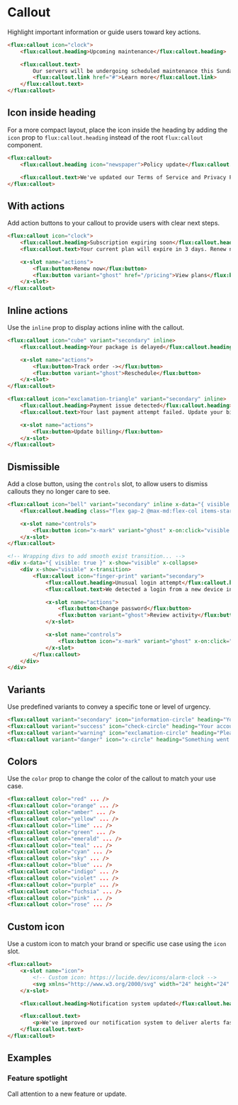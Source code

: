 # Callout

Highlight important information or guide users toward key actions.

```html
<flux:callout icon="clock">
    <flux:callout.heading>Upcoming maintenance</flux:callout.heading>

    <flux:callout.text>
        Our servers will be undergoing scheduled maintenance this Sunday from 2 AM - 5 AM UTC. Some services may be temporarily unavailable.
        <flux:callout.link href="#">Learn more</flux:callout.link>
    </flux:callout.text>
</flux:callout>
```

## Icon inside heading

For a more compact layout, place the icon inside the heading by adding the `icon` prop to `flux:callout.heading` instead of the root `flux:callout` component.

```html
<flux:callout>
    <flux:callout.heading icon="newspaper">Policy update</flux:callout.heading>

    <flux:callout.text>We've updated our Terms of Service and Privacy Policy. Please review them to stay informed.</flux:callout.text>
</flux:callout>
```

## With actions

Add action buttons to your callout to provide users with clear next steps.

```html
<flux:callout icon="clock">
    <flux:callout.heading>Subscription expiring soon</flux:callout.heading>
    <flux:callout.text>Your current plan will expire in 3 days. Renew now to avoid service interruption and continue accessing premium features.</flux:callout.text>

    <x-slot name="actions">
        <flux:button>Renew now</flux:button>
        <flux:button variant="ghost" href="/pricing">View plans</flux:button>
    </x-slot>
</flux:callout>
```

## Inline actions

Use the `inline` prop to display actions inline with the callout.

```html
<flux:callout icon="cube" variant="secondary" inline>
    <flux:callout.heading>Your package is delayed</flux:callout.heading>

    <x-slot name="actions">
        <flux:button>Track order -></flux:button>
        <flux:button variant="ghost">Reschedule</flux:button>
    </x-slot>
</flux:callout>

<flux:callout icon="exclamation-triangle" variant="secondary" inline>
    <flux:callout.heading>Payment issue detected</flux:callout.heading>
    <flux:callout.text>Your last payment attempt failed. Update your billing details to prevent service interruption.</flux:callout.text>

    <x-slot name="actions">
        <flux:button>Update billing</flux:button>
    </x-slot>
</flux:callout>
```

## Dismissible

Add a close button, using the `controls` slot, to allow users to dismiss callouts they no longer care to see.

```html
<flux:callout icon="bell" variant="secondary" inline x-data="{ visible: true }" x-show="visible">
    <flux:callout.heading class="flex gap-2 @max-md:flex-col items-start">Upcoming meeting <flux:text>10:00 AM</flux:text></flux:callout.heading>

    <x-slot name="controls">
        <flux:button icon="x-mark" variant="ghost" x-on:click="visible = false" />
    </x-slot>
</flux:callout>

<!-- Wrapping divs to add smooth exist transition... -->
<div x-data="{ visible: true }" x-show="visible" x-collapse>
    <div x-show="visible" x-transition>
        <flux:callout icon="finger-print" variant="secondary">
            <flux:callout.heading>Unusual login attempt</flux:callout.heading>
            <flux:callout.text>We detected a login from a new device in <span class="font-medium text-zinc-800 dark:text-white">New York, USA</span>. If this was you, no action is needed. If not, secure your account immediately.</flux:callout.text>

            <x-slot name="actions">
                <flux:button>Change password</flux:button>
                <flux:button variant="ghost">Review activity</flux:button>
            </x-slot>

            <x-slot name="controls">
                <flux:button icon="x-mark" variant="ghost" x-on:click="visible = false" />
            </x-slot>
        </flux:callout>
    </div>
</div>
```

## Variants

Use predefined variants to convey a specific tone or level of urgency.

```html
<flux:callout variant="secondary" icon="information-circle" heading="Your account has been successfully created." />
<flux:callout variant="success" icon="check-circle" heading="Your account is verified and ready to use." />
<flux:callout variant="warning" icon="exclamation-circle" heading="Please verify your account to unlock all features." />
<flux:callout variant="danger" icon="x-circle" heading="Something went wrong. Try again or contact support." />
```

## Colors

Use the `color` prop to change the color of the callout to match your use case.

```html
<flux:callout color="red" ... />
<flux:callout color="orange" ... />
<flux:callout color="amber" ... />
<flux:callout color="yellow" ... />
<flux:callout color="lime" ... />
<flux:callout color="green" ... />
<flux:callout color="emerald" ... />
<flux:callout color="teal" ... />
<flux:callout color="cyan" ... />
<flux:callout color="sky" ... />
<flux:callout color="blue" ... />
<flux:callout color="indigo" ... />
<flux:callout color="violet" ... />
<flux:callout color="purple" ... />
<flux:callout color="fuchsia" ... />
<flux:callout color="pink" ... />
<flux:callout color="rose" ... />
```

## Custom icon

Use a custom icon to match your brand or specific use case using the `icon` slot.

```html
<flux:callout>
    <x-slot name="icon">
        <!-- Custom icon: https://lucide.dev/icons/alarm-clock -->
        <svg xmlns="http://www.w3.org/2000/svg" width="24" height="24" viewBox="0 0 24 24" fill="none" stroke="currentColor" stroke-width="2" stroke-linecap="round" stroke-linejoin="round" class="lucide lucide-alarm-clock"><circle cx="12" cy="13" r="8"/><path d="M12 9v4l2 2"/><path d="M5 3 2 6"/><path d="m22 6-3-3"/><path d="M6.38 18.7 4 21"/><path d="M17.64 18.67 20 21"/></svg>
    </x-slot>

    <flux:callout.heading>Notification system updated</flux:callout.heading>

    <flux:callout.text>
        <p>We've improved our notification system to deliver alerts faster and more reliably.</p>
    </flux:callout.text>
</flux:callout>
```

## Examples

### Feature spotlight

Call attention to a new feature or update.
